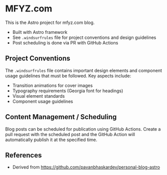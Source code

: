 # MFYZ.com

This is the Astro project for mfyz.com blog.

- Built with Astro framework
- See `.windsurfrules` file for project conventions and design guidelines
- Post scheduling is done via PR with GitHub Actions

## Project Conventions

The `.windsurfrules` file contains important design elements and component usage guidelines that must be followed. Key aspects include:

- Transition animations for cover images
- Typography requirements (Georgia font for headings)
- Visual element standards
- Component usage guidelines

## Content Management / Scheduling

Blog posts can be scheduled for publication using GitHub Actions. Create a pull request with the scheduled post and the GitHub Action will automatically publish it at the specified time.

## References

- Derived from https://github.com/pavanbhaskardev/personal-blog-astro